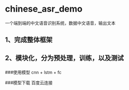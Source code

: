 # chinese_asr_demo
一个端到端的中文语音识别系统，数据中文语音，输出文本
## 1、完成整体框架
## 2、模块化，分为预处理，训练，以及测试
###

###使用模型
cnn + lstm + fc

###模型下载
百度云连接
